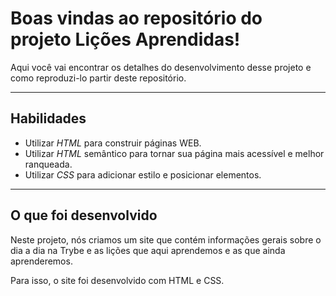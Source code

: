 # Boas vindas ao repositório do projeto Lições Aprendidas!

Aqui você vai encontrar os detalhes do desenvolvimento desse projeto e como reproduzi-lo partir deste repositório.

---

## Habilidades

* Utilizar _HTML_ para construir páginas WEB.
* Utilizar _HTML_ semântico para tornar sua página mais acessível e melhor ranqueada.
* Utilizar _CSS_ para adicionar estilo e posicionar elementos.

---

## O que foi desenvolvido

Neste projeto, nós criamos um site que contém informações gerais sobre o dia a dia na Trybe e as lições que aqui aprendemos e as que ainda aprenderemos.

Para isso, o site foi desenvolvido com HTML e CSS.

